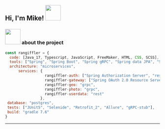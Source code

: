 <h2> Hi, I'm Mike! <img src="https://media.giphy.com/media/mGcNjsfWAjY5AEZNw6/giphy.gif" width="50"></h2>


### <img src="https://media.giphy.com/media/VgCDAzcKvsR6OM0uWg/giphy.gif" width="50"> about the project

```javascript
const rangiffler = {
  code: [Java_17, Typescript, JavaScript, FreeMaker, HTML, CSS, SCSS],
  tools: ["Spring", "Spring Boot", "Spring gRPC", "Spring data JPA", "Spring web-services"],
  architecture: "microservices",
      services: {
                  rangiffler-auth: ["Spring Authorization Server", "rest"],
                  rangiffler-gateway: ["Spring OAuth 2.0 Resource Server", "rest", "grpc"],
                  rangiffler-geo: "grpc",
                  rangiffler-photo: "grpc",
                  rangiffler-userdata: "rest"
                },
 database: "postgres",
 tests: ["JUnit5", "Selenide", "Retrofit_2", "Allure", "gRPC-stub"],
 build: "gradle 7.6"
}
```

---
